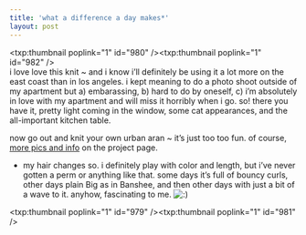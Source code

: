 ```yaml
---
title: 'what a difference a day makes*'    
layout: post
---
```


<span class="pic3"><txp:thumbnail poplink="1" id="980" /></span><span class="pic3"><txp:thumbnail poplink="1" id="982" /></span>  
i love love this knit ~ and i know i&#8217;ll definitely be using it a lot more on the east coast than in los angeles. i kept meaning to do a photo shoot outside of my apartment but a) embarassing, b) hard to do by oneself, c) i&#8217;m absolutely in love with my apartment and will miss it horribly when i go. so! there you have it, pretty light coming in the window, some cat appearances, and the all-important kitchen table.

now go out and knit your own urban aran ~ it&#8217;s just too too fun. of course, [more pics and info][1] on the project page.

* my hair changes so. i definitely play with color and length, but i&#8217;ve never gotten a perm or anything like that. some days it&#8217;s full of bouncy curls, other days plain Big as in Banshee, and then other days with just a bit of a wave to it. anyhow, fascinating to me. <img src="http://localhost:8888/wordpress/wp-includes/images/smilies/icon_smile.gif" alt=":)" class="wp-smiley" /> 

<span class="pic3"><txp:thumbnail poplink="1" id="979" /></span><span class="pic3"><txp:thumbnail poplink="1" id="981" /></span>

 [1]: http://mellowtrouble.net/projects/urban-aran